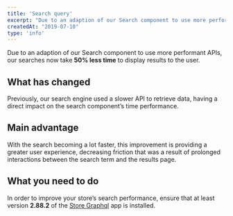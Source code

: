 ```yaml
---
title: 'Search query'
excerpt: "Due to an adaption of our Search component to use more performant APIs, our searches now take __50% less time__ to display results to the user."
createdAt: "2019-07-10"
type: 'info'
---
```

Due to an adaption of our Search component to use more performant APIs, our searches now take __50% less time__ to display results to the user.

## What has changed

Previously, our search engine used a slower API to retrieve data, having a direct impact on the search component’s time performance.

## Main advantage

With the search becoming a lot faster, this improvement is providing a greater user experience, decreasing friction that was a result of prolonged interactions between the search term and the results page.

## What you need to do

In order to improve your store’s search performance, ensure that at least version __2.88.2__ of the [Store Graphql](https://github.com/vtex-apps/store-graphql) app is installed.
